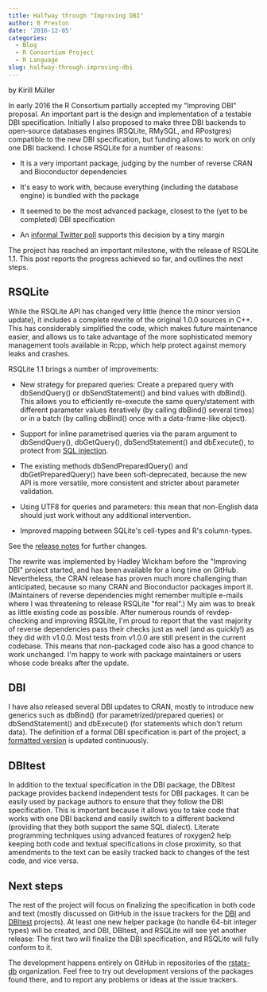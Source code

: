 ```yaml
---
title: Halfway through "Improving DBI"
author: B Preston
date: '2016-12-05'
categories:
  - Blog
  - R Consortium Project
  - R Language
slug: halfway-through-improving-dbi
---
```


by Kirill Müller

In early 2016 the R Consortium partially accepted my "Improving DBI" proposal. An important part is the design and implementation of a testable DBI specification. Initially I also proposed to make three DBI backends to open-source databases engines (RSQLite, RMySQL, and RPostgres) compatible to the new DBI specification, but funding allows to work on only one DBI backend. I chose RSQLite for a number of reasons:

  * It is a very important package, judging by the number of reverse CRAN and Bioconductor dependencies

  * It's easy to work with, because everything (including the database engine) is bundled with the package

  * It seemed to be the most advanced package, closest to the (yet to be completed) DBI specification

  * An [informal Twitter poll](https://twitter.com/krlmlr/status/712950420969283584) supports this decision by a tiny margin

The project has reached an important milestone, with the release of RSQLite 1.1. This post reports the progress achieved so far, and outlines the next steps.

## [](https://gist.github.com/krlmlr/c428a49a3998d6a6618b6870746283de#rsqlite)RSQLite

While the RSQLite API has changed very little (hence the minor version update), it includes a complete rewrite of the original 1.0.0 sources in C++. This has considerably simplified the code, which makes future maintenance easier, and allows us to take advantage of the more sophisticated memory management tools available in Rcpp, which help protect against memory leaks and crashes.

RSQLite 1.1 brings a number of improvements:

  * New strategy for prepared queries: Create a prepared query with dbSendQuery() or dbSendStatement() and bind values with dbBind(). This allows you to efficiently re-execute the same query/statement with different parameter values iteratively (by calling dbBind() several times) or in a batch (by calling dbBind() once with a data-frame-like object).

  * Support for inline parametrised queries via the param argument to dbSendQuery(), dbGetQuery(), dbSendStatement() and dbExecute(), to protect from [SQL injection](https://xkcd.com/327/).

  * The existing methods dbSendPreparedQuery() and dbGetPreparedQuery() have been soft-deprecated, because the new API is more versatile, more consistent and stricter about parameter validation.

  * Using UTF8 for queries and parameters: this mean that non-English data should just work without any additional intervention.

  * Improved mapping between SQLite's cell-types and R's column-types.

See the [release notes](https://github.com/rstats-db/RSQLite/releases/tag/v1.1) for further changes.

The rewrite was implemented by Hadley Wickham before the "Improving DBI" project started, and has been available for a long time on GitHub. Nevertheless, the CRAN release has proven much more challenging than anticipated, because so many CRAN and Bioconductor packages import it. (Maintainers of reverse dependencies might remember multiple e-mails where I was threatening to release RSQLite "for real".) My aim was to break as little existing code as possible. After numerous rounds of revdep-checking and improving RSQLite, I'm proud to report that the vast majority of reverse dependencies pass their checks just as well (and as quickly!) as they did with v1.0.0. Most tests from v1.0.0 are still present in the current codebase. This means that non-packaged code also has a good chance to work unchanged. I'm happy to work with package maintainers or users whose code breaks after the update.

## [](https://gist.github.com/krlmlr/c428a49a3998d6a6618b6870746283de#dbi)DBI

I have also released several DBI updates to CRAN, mostly to introduce new generics such as dbBind() (for parametrized/prepared queries) or dbSendStatement() and dbExecute() (for statements which don't return data). The definition of a formal DBI specification is part of the project, a [formatted version](http://rstats-db.github.io/DBI/DBIspec.html) is updated continuously.

## [](https://gist.github.com/krlmlr/c428a49a3998d6a6618b6870746283de#dbitest)DBItest

In addition to the textual specification in the DBI package, the DBItest package provides backend independent tests for DBI packages. It can be easily used by package authors to ensure that they follow the DBI specification. This is important because it allows you to take code that works with one DBI backend and easily switch to a different backend (providing that they both support the same SQL dialect). Literate programming techniques using advanced features of roxygen2 help keeping both code and textual specifications in close proximity, so that amendments to the text can be easily tracked back to changes of the test code, and vice versa.

## [](https://gist.github.com/krlmlr/c428a49a3998d6a6618b6870746283de#next-steps)Next steps

The rest of the project will focus on finalizing the specification in both code and text (mostly discussed on GitHub in the issue trackers for the [DBI](https://github.com/rstats-db/DBI/issues) and [DBItest](https://github.com/rstats-db/DBItest/issues) projects). At least one new helper package (to handle 64-bit integer types) will be created, and DBI, DBItest, and RSQLite will see yet another release: The first two will finalize the DBI specification, and RSQLite will fully conform to it.

The development happens entirely on GitHub in repositories of the [rstats-db](https://github.com/rstats-db) organization. Feel free to try out development versions of the packages found there, and to report any problems or ideas at the issue trackers.
